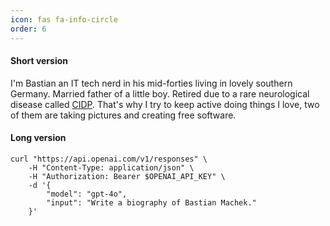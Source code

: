 ```yaml
---
icon: fas fa-info-circle
order: 6
---
```

#### Short version
I'm Bastian an IT tech nerd in his mid-forties living in lovely southern Germany. Married father of a little boy.
Retired due to a rare neurological disease called [CIDP](https://en.wikipedia.org/wiki/Chronic_inflammatory_demyelinating_polyneuropathy).
That's why I try to keep active doing things I love, two of them are taking pictures and creating free software.

#### Long version
```
curl "https://api.openai.com/v1/responses" \
    -H "Content-Type: application/json" \
    -H "Authorization: Bearer $OPENAI_API_KEY" \
    -d '{
        "model": "gpt-4o",
        "input": "Write a biography of Bastian Machek."
    }'
```